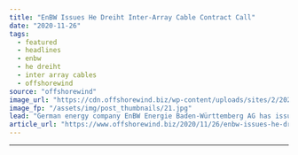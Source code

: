 ```yaml
---
title: "EnBW Issues He Dreiht Inter-Array Cable Contract Call"
date: "2020-11-26"
tags: 
  - featured
  - headlines
  - enbw
  - he dreiht
  - inter array cables
  - offshorewind
source: "offshorewind"
image_url: "https://cdn.offshorewind.biz/wp-content/uploads/sites/2/2020/11/26092945/EnBW-Issues-He-Dreiht-Inter-Array-Cable-Contract-Call.jpg"
image_fp: "/assets/img/post_thumbnails/21.jpg"
lead: "German energy company EnBW Energie Baden-Württemberg AG has issued a call for the turnkey"
article_url: "https://www.offshorewind.biz/2020/11/26/enbw-issues-he-dreiht-inter-array-cable-contract-call/"
---
```


---

